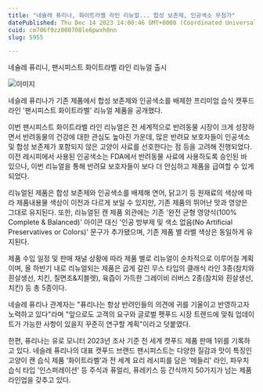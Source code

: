 ```yaml
---
title: "네슐레 퓨리나, 화이트라벨 라인 리뉴얼... 합성 보존제, 인공색소 무첨가"
datePublished: Thu Dec 14 2023 14:00:46 GMT+0000 (Coordinated Universal Time)
cuid: cm706f9zz000708le6pwxh0nn
slug: 5955

---
```



네슐레 퓨리니, 팬시피스트 화이트라벨 라인 리뉴얼 출시

![이미지](https://cdn.hashnode.com/res/hashnode/image/upload/v1739259875292/74766128-5816-4260-a483-cc0394392b21.png)

네슬레 퓨리나가 기존 제품에서 합성 보존제와 인공색소를 배제한 프리미엄 습식 캣푸드 라인 '팬시피스트 화이트라벨' 리뉴얼 제품을 공개했다.

이번 팬시피스트 화이트라벨 라인 리뉴얼은 전 세계적으로 반려동물 시장이 크게 성장하면서 반려동물의 건강에 대한 관심도 높아진 가운데, 많은 반려묘 보호자들이 인공색소 및 합성 보존제가 포함되지 않은 고양이 사료를 선호한다는 점 등을 고려해 진행되었다. 이전 레시피에서 사용된 인공색소는 FDA에서 반려동물 사료에 사용하도록 승인된 바 있으나, 이번 리뉴얼을 통해 반려묘 보호자들이 보다 더 안심하고 제품을 급여할 수 있게 되었다.

리뉴얼된 제품은 합성 보존제와 인공색소를 배제해 연어, 닭고기 등 원재료의 색상에 따라 제품내용물 색상이 이전과 다르게 보일 수 있지만, 기존 제품의 뛰어난 맛과 영양은 그대로 유지된다. 또한, 리뉴얼된 캔 제품 외관에는 기존 '완전 균형 영양식(100% Complete & Balanced)' 아이콘 대신 '인공 방부제 및 색소 없음(No Artificial Preservatives or Colors)' 문구가 추가됐으며, 기존 제품 별 라벨 색상은 동일하게 유지된다.

제품 수입 일정 및 판매 채널 상황에 따라 제품 별로 리뉴얼이 순차적으로 이루어질 계획이며, 올 하반기 내로 리뉴얼되는 제품은 곱게 갈린 무스 타입의 클래식 라인 3종(참치와 흰살생선, 치킨, 칠면조&지블렛), 육즙이 가득한 그레이비 러버스 2종(참치와 흰살생선, 치킨) 등 총 5종이다.

네슬레 퓨리나 관계자는 "퓨리나는 항상 반려인들의 의견에 귀를 기울이고 반영하고자 노력하고 있다"라며 "앞으로도 고객의 요구와 글로벌 펫푸드 시장 트렌드에 맞춰 업데이트가 가능한 사항이 있을지 꾸준히 연구할 계획"이라고 덧붙였다.

한편, 퓨리나는 유로 모니터 2023년 조사 기준 전 세계 캣푸드 제품 판매 1위를 기록하고 있다. 네슬레 퓨리나의 대표 캣푸드 브랜드 팬시피스트는 다양한 질감과 맛이 특징인 고양이 캔 습식 제품 ‘화이트라벨’과 전 세계 요리 레시피를 담은 '메들리' 라인, 파우치 습식 타입 '인스퍼레이션' 등 주식과 퓨얼리, 퓨레키스 등 간식까지 50가지가 넘는 제품 라인업을 갖추고 있다.
